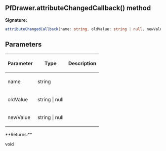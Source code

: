 ## PfDrawer.attributeChangedCallback() method

**Signature:**

```typescript
attributeChangedCallback(name: string, oldValue: string | null, newValue: string | null): void;
```

## Parameters

<table><thead><tr><th>

Parameter


</th><th>

Type


</th><th>

Description


</th></tr></thead>
<tbody><tr><td>

name


</td><td>

string


</td><td>


</td></tr>
<tr><td>

oldValue


</td><td>

string \| null


</td><td>


</td></tr>
<tr><td>

newValue


</td><td>

string \| null


</td><td>


</td></tr>
</tbody></table>
**Returns:**

void

